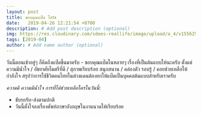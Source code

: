 ```yaml
---
layout: post
title: ขอบคุณแป๊ด โสรัช
date:   2019-04-26 12:21:54 +0700
description: # Add post description (optional)
img: https://res.cloudinary.com/sdees-reallife/image/upload/a_4/v1556255872/IMG_20181004_141254168.jpg # Add image post (optional)
tags: [2019-04]
author: # Add name author (optional)
---
```

วันนี้ตอนเช้าอยู่ๆ ก็คิดถึงแป๊ดขึ้นมาครับ - ขอบคุณแป๊ดในหลายๆ เรื่องที่เป็นต้นแบบให้นะครับ ตั้งแต่ความมีน้ำใจ / อัธยาศัยไมตรีที่ดี / สุภาพเรียบร้อย สนุกสนาน / คล่องตัว รอบรู้ / คอยช่วยเหลือให้กำลังใจ สรุปว่าการใช้ชีวิตคนไทยในต่างแดนต้องยกให้แป๊ดเป็นบุคคลต้นแบบสำหรับเราครับ <i class="fa fa-child" style="color:plum"></i>

*ความดี ความมีน้ำใจ การที่ได้ช่วยเหลือใครในวันนี้*:
- ขับรถรับ-ส่งตามปกติ
- วันนี้ตั้งใจลงเรื่องศัพท์ภาษาอังกฤษในงานนวดให้เรียบร้อย
